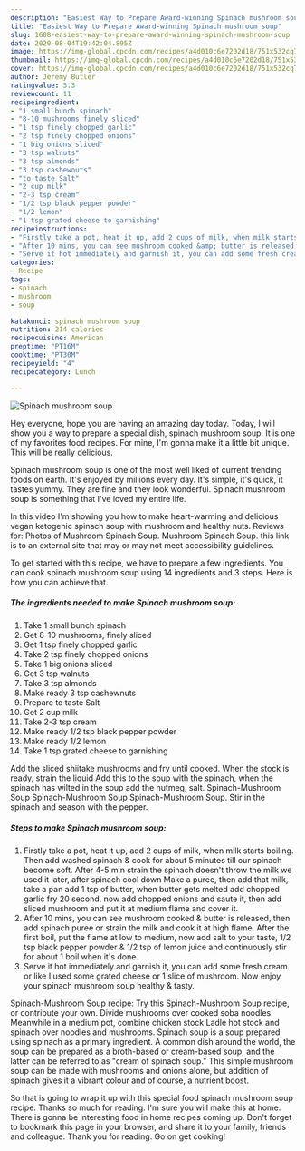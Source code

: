 ```yaml
---
description: "Easiest Way to Prepare Award-winning Spinach mushroom soup"
title: "Easiest Way to Prepare Award-winning Spinach mushroom soup"
slug: 1608-easiest-way-to-prepare-award-winning-spinach-mushroom-soup
date: 2020-08-04T19:42:04.895Z
image: https://img-global.cpcdn.com/recipes/a4d010c6e7202d18/751x532cq70/spinach-mushroom-soup-recipe-main-photo.jpg
thumbnail: https://img-global.cpcdn.com/recipes/a4d010c6e7202d18/751x532cq70/spinach-mushroom-soup-recipe-main-photo.jpg
cover: https://img-global.cpcdn.com/recipes/a4d010c6e7202d18/751x532cq70/spinach-mushroom-soup-recipe-main-photo.jpg
author: Jeremy Butler
ratingvalue: 3.3
reviewcount: 11
recipeingredient:
- "1 small bunch spinach"
- "8-10 mushrooms finely sliced"
- "1 tsp finely chopped garlic"
- "2 tsp finely chopped onions"
- "1 big onions sliced"
- "3 tsp walnuts"
- "3 tsp almonds"
- "3 tsp cashewnuts"
- "to taste Salt"
- "2 cup milk"
- "2-3 tsp cream"
- "1/2 tsp black pepper powder"
- "1/2 lemon"
- "1 tsp grated cheese to garnishing"
recipeinstructions:
- "Firstly take a pot, heat it up, add 2 cups of milk, when milk starts boiling. Then add washed spinach &amp; cook for about 5 minutes till our spinach become soft. After 4-5 min strain the spinach doesn&#39;t throw the milk we used it later, after spinach cool down Make a puree, then add that milk, take a pan add 1 tsp of butter, when butter gets melted add chopped garlic fry 20 second, now add chopped onions and saute it, then add sliced mushroom and put it at medium flame and cover it."
- "After 10 mins, you can see mushroom cooked &amp; butter is released, then add spinach puree or strain the milk and cook it at high flame. After the first boil, put the flame at low to medium, now add salt to your taste, 1/2 tsp black pepper powder &amp; 1/2 tsp of lemon juice and continuously stir for about 1 boil when it&#39;s done."
- "Serve it hot immediately and garnish it, you can add some fresh cream or like I used some grated cheese or 1 slice of mushroom. Now enjoy your spinach mushroom soup healthy &amp; tasty."
categories:
- Recipe
tags:
- spinach
- mushroom
- soup

katakunci: spinach mushroom soup 
nutrition: 214 calories
recipecuisine: American
preptime: "PT16M"
cooktime: "PT30M"
recipeyield: "4"
recipecategory: Lunch

---
```



![Spinach mushroom soup](https://img-global.cpcdn.com/recipes/a4d010c6e7202d18/751x532cq70/spinach-mushroom-soup-recipe-main-photo.jpg)

Hey everyone, hope you are having an amazing day today. Today, I will show you a way to prepare a special dish, spinach mushroom soup. It is one of my favorites food recipes. For mine, I'm gonna make it a little bit unique. This will be really delicious.

Spinach mushroom soup is one of the most well liked of current trending foods on earth. It's enjoyed by millions every day. It's simple, it's quick, it tastes yummy. They are fine and they look wonderful. Spinach mushroom soup is something that I've loved my entire life.

In this video I&#39;m showing you how to make heart-warming and delicious vegan ketogenic spinach soup with mushroom and healthy nuts. Reviews for: Photos of Mushroom Spinach Soup. Mushroom Spinach Soup. this link is to an external site that may or may not meet accessibility guidelines.


To get started with this recipe, we have to prepare a few ingredients. You can cook spinach mushroom soup using 14 ingredients and 3 steps. Here is how you can achieve that.

<!--inarticleads1-->

##### The ingredients needed to make Spinach mushroom soup:

1. Take 1 small bunch spinach
1. Get 8-10 mushrooms, finely sliced
1. Get 1 tsp finely chopped garlic
1. Take 2 tsp finely chopped onions
1. Take 1 big onions sliced
1. Get 3 tsp walnuts
1. Take 3 tsp almonds
1. Make ready 3 tsp cashewnuts
1. Prepare to taste Salt
1. Get 2 cup milk
1. Take 2-3 tsp cream
1. Make ready 1/2 tsp black pepper powder
1. Make ready 1/2 lemon
1. Take 1 tsp grated cheese to garnishing


Add the sliced shiitake mushrooms and fry until cooked. When the stock is ready, strain the liquid Add this to the soup with the spinach, when the spinach has wilted in the soup add the nutmeg, salt. Spinach-Mushroom Soup Spinach-Mushroom Soup Spinach-Mushroom Soup. Stir in the spinach and season with the pepper. 

<!--inarticleads2-->

##### Steps to make Spinach mushroom soup:

1. Firstly take a pot, heat it up, add 2 cups of milk, when milk starts boiling. Then add washed spinach &amp; cook for about 5 minutes till our spinach become soft. After 4-5 min strain the spinach doesn&#39;t throw the milk we used it later, after spinach cool down Make a puree, then add that milk, take a pan add 1 tsp of butter, when butter gets melted add chopped garlic fry 20 second, now add chopped onions and saute it, then add sliced mushroom and put it at medium flame and cover it.
1. After 10 mins, you can see mushroom cooked &amp; butter is released, then add spinach puree or strain the milk and cook it at high flame. After the first boil, put the flame at low to medium, now add salt to your taste, 1/2 tsp black pepper powder &amp; 1/2 tsp of lemon juice and continuously stir for about 1 boil when it&#39;s done.
1. Serve it hot immediately and garnish it, you can add some fresh cream or like I used some grated cheese or 1 slice of mushroom. Now enjoy your spinach mushroom soup healthy &amp; tasty.


Spinach-Mushroom Soup recipe: Try this Spinach-Mushroom Soup recipe, or contribute your own. Divide mushrooms over cooked soba noodles. Meanwhile in a medium pot, combine chicken stock Ladle hot stock and spinach over noodles and mushrooms. Spinach soup is a soup prepared using spinach as a primary ingredient. A common dish around the world, the soup can be prepared as a broth-based or cream-based soup, and the latter can be referred to as &#34;cream of spinach soup.&#34; This simple mushroom soup can be made with mushrooms and onions alone, but addition of spinach gives it a vibrant colour and of course, a nutrient boost. 

So that is going to wrap it up with this special food spinach mushroom soup recipe. Thanks so much for reading. I'm sure you will make this at home. There is gonna be interesting food in home recipes coming up. Don't forget to bookmark this page in your browser, and share it to your family, friends and colleague. Thank you for reading. Go on get cooking!
